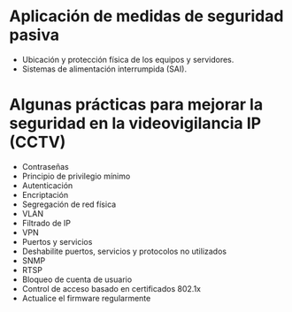 # Aplicación de medidas de seguridad pasiva
-  Ubicación y protección física de los equipos y servidores.
- Sistemas de alimentación interrumpida (SAI).

# Algunas prácticas para mejorar la seguridad en la videovigilancia IP (CCTV)
- Contraseñas
- Principio de privilegio mínimo
- Autenticación
- Encriptación
- Segregación de red física
- VLAN
- Filtrado de IP
- VPN
- Puertos y servicios
- Deshabilite puertos, servicios y protocolos no utilizados
- SNMP
- RTSP
- Bloqueo de cuenta de usuario
- Control de acceso basado en certificados 802.1x
- Actualice el firmware regularmente
